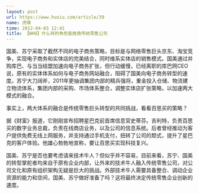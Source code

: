 ```yaml
---
layout: post
url: https://www.huxiu.com/article/39
name: 虎嗅
time: 2012-04-03 12:41
title: 【WHO】什么样的角色能挽救传统零售公司
---
```

国美、苏宁采取了截然不同的电子商务策略，目标是与网络零售巨头京东、淘宝竞争，实现电子商务和实体店的完美结合，同时维系实体店的销售模式。国美通过并购库巴、与当当结盟加速向电子商务扩张，但行动缓慢，已经离职的库巴网CEO说，原有的实体体系如何与电子商务网站融合，阻碍了国美向电子商务转型的速度。苏宁大刀阔斧，2011年更抽调集团内部的精兵强将，重金投入仓储、物流建立物流体系，集团内部的采购、市场体系整合，调整实体店扩张策略，以加速两大模式的融合。

事实上，两大体系的融合是传统零售巨头转型的共同挑战，看看百思买的策略？

据《财富》报道，它刚刚宣布招聘星巴克前首席信息官史蒂芬。吉利特，负责百思买的数字业务总裁，负责在线商店业务，以及公司的信息系统。后者曾经推动为客户提供免费无线上网服务，并支持通过手机支付，扭转了公司的颓式，提升了星巴克的客户体验。他雄心勃勃地宣称，要让百思买实现科技复兴。

国美、苏宁是否也要考虑请来技术牛人？但似乎并不容易，目前来看，苏宁、国美的转型掌舵者均来自于原有企业内部，让外来的技术牛人融入传统零售公司，对公司文化和原有组织架构无疑是巨大的挑战。外部技术牛人需要具备整合、调动企业资源的能力和空间，国美、苏宁做好准备了吗？这将最终决定传统零售企业创新的速度。

